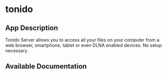 # tonido

## App Description

Tonido Server allows you to access all your files on your computer from a web browser, smartphone, tablet or even DLNA enabled devices. No setup necessary.

## Available Documentation

